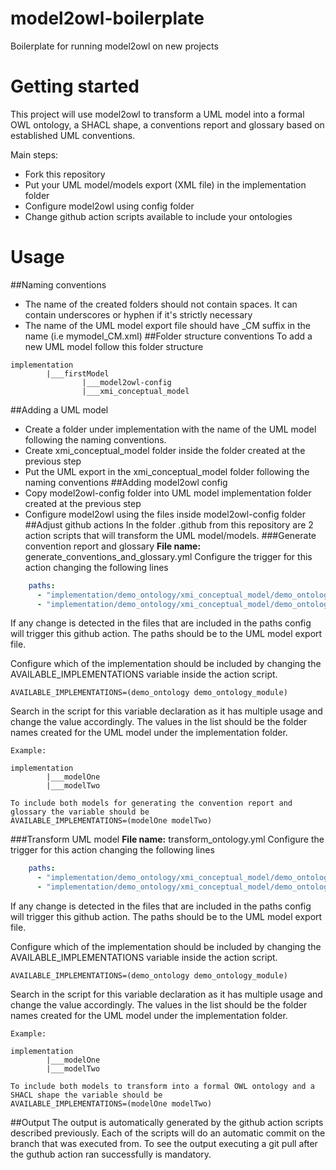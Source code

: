 # model2owl-boilerplate
Boilerplate for running model2owl on new projects

# Getting started
This project will use model2owl to transform a UML model into a formal OWL ontology, a SHACL shape, a conventions report
and glossary  based on established UML conventions.

Main steps:
* Fork this repository
* Put your UML model/models export (XML file) in the implementation folder
* Configure model2owl using config folder
* Change github action scripts available to include your ontologies

# Usage
##Naming conventions
* The name of the created folders should not contain spaces. It can contain underscores or hyphen if it's strictly necessary 
* The name of the UML model export file should have _CM suffix in the name (i.e mymodel_CM.xml)
##Folder structure conventions
To add a new UML model follow this folder structure
```
implementation
        |___firstModel
                |___model2owl-config
                |___xmi_conceptual_model
```
##Adding a UML model
* Create a folder under implementation with the name of the UML model following the naming conventions. 
* Create xmi_conceptual_model folder inside the folder created at the previous step
* Put the UML export in the xmi_conceptual_model folder following the naming conventions
##Adding model2owl config
* Copy model2owl-config folder into UML model implementation folder created at the previous step
* Configure model2owl using the files inside model2owl-config folder
##Adjust github actions
In the folder .github from this repository are 2 action scripts that will transform the UML model/models.
###Generate convention report and glossary
**File name:** generate_conventions_and_glossary.yml
Configure the trigger for this action changing the following lines
```yaml
    paths:
      - "implementation/demo_ontology/xmi_conceptual_model/demo_ontology_CM.xml"
      - "implementation/demo_ontology/xmi_conceptual_model/demo_ontology_module_CM.xml"
```
If any change is detected in the files that are included in the paths config will trigger this github action.
The paths should be to the UML model export file.

Configure which of the implementation should be included by changing the AVAILABLE_IMPLEMENTATIONS variable
inside the action script.
```shell
AVAILABLE_IMPLEMENTATIONS=(demo_ontology demo_ontology_module)
```
Search in the script for this variable declaration as it has multiple usage and change the value accordingly.
The values in the list should be the folder names created for the UML model under the implementation folder.

```
Example:

implementation
        |___modelOne
        |___modelTwo
        
To include both models for generating the convention report and glossary the variable should be
AVAILABLE_IMPLEMENTATIONS=(modelOne modelTwo)
```
###Transform UML model
**File name:** transform_ontology.yml
Configure the trigger for this action changing the following lines
```yaml
    paths:
      - "implementation/demo_ontology/xmi_conceptual_model/demo_ontology_CM.xml"
      - "implementation/demo_ontology/xmi_conceptual_model/demo_ontology_module_CM.xml"
```
If any change is detected in the files that are included in the paths config will trigger this github action.
The paths should be to the UML model export file.

Configure which of the implementation should be included by changing the AVAILABLE_IMPLEMENTATIONS variable
inside the action script.
```shell
AVAILABLE_IMPLEMENTATIONS=(demo_ontology demo_ontology_module)
```
Search in the script for this variable declaration as it has multiple usage and change the value accordingly.
The values in the list should be the folder names created for the UML model under the implementation folder.

```
Example:

implementation
        |___modelOne
        |___modelTwo
        
To include both models to transform into a formal OWL ontology and a SHACL shape the variable should be
AVAILABLE_IMPLEMENTATIONS=(modelOne modelTwo)
```
##Output
The output is automatically generated by the github action scripts described previously. Each of the scripts will 
do an automatic commit on the branch that was executed from. To see the output executing a git pull after the guthub 
action ran successfully is mandatory.